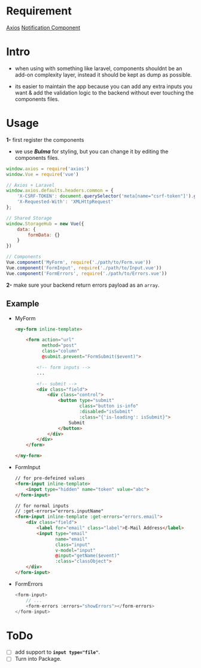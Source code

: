# Requirement

[Axios](https://github.com/mzabriskie/axios)
[Notification Component](https://github.com/ctf0/Notification-Component)

# Intro
- when using with something like laravel, components shouldnt be an add-on complexity layer, instead it should be kept as dump as possible.

- its easier to maintain the app because you can add any extra inputs you want & add the validation logic to the backend without ever touching the components files.

# Usage
**1-** first register the components

- we use ***Bulma*** for styling, but you can change it by editing the components files.

```js
window.axios = require('axios')
window.Vue = require('vue')

// Axios + Laravel
window.axios.defaults.headers.common = {
    'X-CSRF-TOKEN': document.querySelector('meta[name="csrf-token"]').getAttribute('content'),
    'X-Requested-With': 'XMLHttpRequest'
};

// Shared Storage
window.StorageHub = new Vue({
    data: {
        formData: {}
    }
})

// Components
Vue.component('MyForm', require('./path/to/Form.vue'))
Vue.component('FormInput', require('./path/to/Input.vue'))
Vue.component('FormErrors', require('./path/to/Errors.vue'))
```

**2-** make sure your backend return errors payload as an `array`.

## Example
- MyForm
    ```html
    <my-form inline-template>

        <form action="url"
              method="post"
              class="column"
              @submit.prevent="FormSubmit($event)">

            <!-- form inputs -->
            ...

            <!-- submit -->
            <div class="field">
                <div class="control">
                    <button type="submit"
                            class="button is-info"
                            :disabled="isSubmit"
                            :class="{'is-loading': isSubmit}">
                        Submit
                    </button>
                </div>
            </div>
        </form>

    </my-form>
    ```

- FormInput
    ```html
    // for pre-defeined values
    <form-input inline-template>
        <input type="hidden" name="token" value="abc">
    </form-input>

    // for normal inputs
    // :get-errors="errors.inputName"
    <form-input inline-template :get-errors="errors.email">
        <div class="field">
            <label for="email" class="label">E-Mail Address</label>
            <input type="email"
                   name="email"
                   class="input"
                   v-model="input"
                   @input="getName($event)"
                   :class="classObject">
        </div>
    </form-input>
    ```

- FormErrors
    ```php
    <form-input>
        // ...
        <form-errors :errors="showErrors"></form-errors>
    </form-input>
    ```

# ToDo
* [ ] add support to **`input type="file"`**.
* [ ] Turn into Package.
